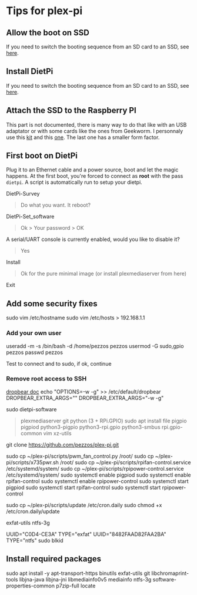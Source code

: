 # Tips for plex-pi

## Allow the boot on SSD

If you need to switch the booting sequence from an SD card to an SSD, see [here](boot-on-ssd/README.md).

## Install DietPi

If you need to switch the booting sequence from an SD card to an SSD, see [here](install-dietpi-on-ssd/README.md).

## Attach the SSD to the Raspberry PI

This part is not documented, there is many way to do that like with an USB adaptator or with some cards like the ones from Geekworm. I personnaly use this [kit](https://geekworm.com/products/raspberry-pi-4-x825-board-x825-case-x735-board-dc-5v-4a-power-supply-kit?variant=39832799838296) and this [one](https://geekworm.com/products/geekworm-naspi-2-5-sata-hdd-ssd-kit-for-raspberry-pi-4-model-b?variant=39916589088856). The last one has a smaller form factor.

## First boot on DietPi

Plug it to an Ethernet cable and a power source, boot and let the magic happens.
At the first boot, you're forced to connect as **root** with the pass `dietpi`.
A script is automatically run to setup your dietpi.

DietPi-Survey

> Do what you want.
> It reboot?

DietPi-Set_software

> Ok > Your password > OK

A serial/UART console is currently enabled, would you like to disable it?

> Yes

Install

> Ok for the pure minimal image (or install plexmediaserver from here)

Exit

## Add some security fixes

sudo vim /etc/hostname
sudo vim /etc/hosts > 192.168.1.1

### Add your own user

useradd -m -s /bin/bash -d /home/pezzos pezzos
usermod -G sudo,gpio pezzos
passwd pezzos

Test to connect and to sudo, if ok, continue

### Remove root access to SSH

[dropbear doc](https://linux.die.net/man/8/dropbear)
echo "OPTIONS=-w -g" >> /etc/default/dropbear
DROPBEAR_EXTRA_ARGS=""
DROPBEAR_EXTRA_ARGS="-w -g"

sudo dietpi-software

> plexmediaserver git python (3 + RPi.GPIO)
> sudo apt install file pigpio pigpiod python3-pigpio python3-rpi.gpio python3-smbus rpi.gpio-common vim xz-utils

git clone https://github.com/pezzos/plex-pi.git

sudo cp ~/plex-pi/scripts/pwm_fan_control.py /root/
sudo cp ~/plex-pi/scripts/x735pwr.sh /root/
sudo cp ~/plex-pi/scripts/rpifan-control.service /etc/systemd/system/
sudo cp ~/plex-pi/scripts/rpipower-control.service /etc/systemd/system/
sudo systemctl enable pigpiod
sudo systemctl enable rpifan-control
sudo systemctl enable rpipower-control
sudo systemctl start pigpiod
sudo systemctl start rpifan-control
sudo systemctl start rpipower-control

sudo cp ~/plex-pi/scripts/update /etc/cron.daily
sudo chmod +x /etc/cron.daily/update

exfat-utils ntfs-3g

UUID="C0D4-CE3A" TYPE="exfat"
UUID="8482FAAD82FAA2BA" TYPE="ntfs"
sudo blkid

## Install required packages

sudo apt install -y apt-transport-https binutils exfat-utils git libchromaprint-tools libjna-java libjna-jni libmediainfo0v5 mediainfo ntfs-3g software-properties-common p7zip-full locate
